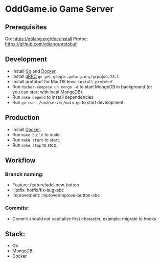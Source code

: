 # OddGame.io Game Server

## Prerequisites

Go: https://golang.org/doc/install
Protoc: https://github.com/golang/protobuf

## Development

- Install [Go](https://golang.org/) and [Docker](https://docs.docker.com/install/).
- Install [gRPC](https://grpc.io/docs/quickstart/go/) `go get google.golang.org/grpc@v1.28.1`
- Install protobuf for MacOS `brew install protobuf`
- Run `docker-compose up mongo -d` to start MongoDB in background (or you can start with local MongoDB).
- Run `make depend` to install dependencies
- Run `go run ./cmd/server/main.go` to start development.

## Production

- Install [Docker](https://docs.docker.com/install/).
- Run `make build` to build.
- Run `make start` to start.
- Run `make stop` to stop.

## Workflow

### Branch naming:

- Feature: feature/add-new-button
- Hotfix: hotfix/fix-bug-abc
- Improvement: improve/improve-button-abc

### Commits:

- Commit should not capitalize first character, example: migrate to hooks

## Stack:

- Go
- MongoDB
- Docker
